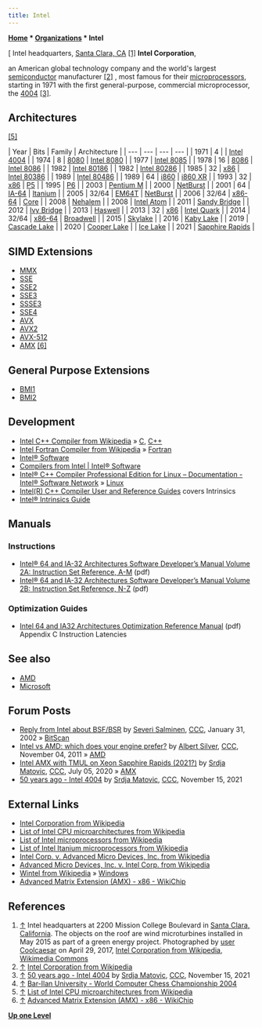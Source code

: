 ```yaml
---
title: Intel
---
```

**[Home](Home "Home") \* [Organizations](Organizations "Organizations") \* Intel**



[ Intel headquarters, [Santa Clara, CA](https://en.wikipedia.org/wiki/Santa_Clara,_California) <a id="cite-note-1" href="#cite-ref-1">[1]</a>
**Intel Corporation**,  

an American global technology company and the world's largest [semiconductor](https://en.wikipedia.org/wiki/Semiconductor) manufacturer <a id="cite-note-2" href="#cite-ref-2">[2]</a> , most famous for their [microprocessors](https://en.wikipedia.org/wiki/Microprocessor), starting in 1971 with the first general-purpose, commercial microprocessor, the [4004](https://en.wikipedia.org/wiki/Intel_4004) <a id="cite-note-3" href="#cite-ref-3">[3]</a>. 



## Architectures


<a id="cite-note-5" href="#cite-ref-5">[5]</a>





|  Year
 |  Bits
 |  Family
 |  Architecture
 |
| --- | --- | --- | --- |
|  1971
 |  4
 |  | [Intel 4004](https://en.wikipedia.org/wiki/Intel_4004) |
|  1974
 |  8
 | [8080](8080 "8080") | [Intel 8080](https://en.wikipedia.org/wiki/Intel_8080) |
|  1977
 | [Intel 8085](https://en.wikipedia.org/wiki/Intel_8085) |
|  1978
 |  16
 | [8086](8086 "8086") | [Intel 8086](https://en.wikipedia.org/wiki/Intel_8086) |
|  1982
 | [Intel 80186](https://en.wikipedia.org/wiki/Intel_80186) |
|  1982
 | [Intel 80286](https://en.wikipedia.org/wiki/Intel_80286) |
|  1985
 |  32
 | [x86](X86 "X86") | [Intel 80386](https://en.wikipedia.org/wiki/Intel_80386) |
|  1989
 | [Intel 80486](https://en.wikipedia.org/wiki/Intel_80486) |
|  1989
 |  64
 | [i860](I860 "I860") | [i860 XR](https://en.wikipedia.org/wiki/Intel_i860) |
|  1993
 |  32
 | [x86](X86 "X86") | [P5](https://en.wikipedia.org/wiki/P5_%28microarchitecture%29)  |
|  1995
 | [P6](https://en.wikipedia.org/wiki/P6_%28microarchitecture%29)  |
|  2003
 | [Pentium M](https://en.wikipedia.org/wiki/Pentium_M) |
|  2000
 | [NetBurst](https://en.wikipedia.org/wiki/NetBurst_%28microarchitecture%29)  |
|  2001
 |  64
 | [IA-64](https://en.wikipedia.org/wiki/Itanium#Architecture) | [Itanium](Itanium "Itanium") |
|  2005
 |  32/64
 | [EM64T](https://en.wikipedia.org/wiki/Intel_64#Intel_64) | [NetBurst](https://en.wikipedia.org/wiki/NetBurst_%28microarchitecture%29)  |
|  2006
 |  32/64
 | [x86-64](X86-64 "X86-64") | [Core](https://en.wikipedia.org/wiki/Core_%28microarchitecture%29)  |
|  2008
 | [Nehalem](https://en.wikipedia.org/wiki/Nehalem_%28microarchitecture%29)  |
|  2008
 | [Intel Atom](https://en.wikipedia.org/wiki/Intel_Atom) |
|  2011
 | [Sandy Bridge](https://en.wikipedia.org/wiki/Sandy_Bridge) |
|  2012
 | [Ivy Bridge](https://en.wikipedia.org/wiki/Ivy_Bridge_%28microarchitecture%29) |
|  2013
 | [Haswell](https://en.wikipedia.org/wiki/Haswell_%28microarchitecture%29) |
|  2013
 |  32
 | [x86](X86 "X86") | [Intel Quark](https://en.wikipedia.org/wiki/Intel_Quark) |
|  2014
 |  32/64
 | [x86-64](X86-64 "X86-64") | [Broadwell](https://en.wikipedia.org/wiki/Broadwell_%28microarchitecture%29) |
|  2015
 | [Skylake](https://en.wikipedia.org/wiki/Skylake_%28microarchitecture%29) |
|  2016
 | [Kaby Lake](https://en.wikipedia.org/wiki/Kaby_Lake) |
|  2019
 | [Cascade Lake](https://en.wikipedia.org/wiki/Cascade_Lake_(microarchitecture)) |
|  2020
 | [Cooper Lake](https://en.wikipedia.org/wiki/Cooper_Lake_(microarchitecture)) |
| [Ice Lake](https://en.wikipedia.org/wiki/Ice_Lake_(microprocessor)) |
|  2021
 | [Sapphire Rapids](https://en.wikipedia.org/wiki/Sapphire_Rapids) |


## SIMD Extensions


* [MMX](MMX "MMX")
* [SSE](SSE "SSE")
* [SSE2](SSE2 "SSE2")
* [SSE3](SSE3 "SSE3")
* [SSSE3](SSSE3 "SSSE3")
* [SSE4](SSE4 "SSE4")
* [AVX](AVX "AVX")
* [AVX2](AVX2 "AVX2")
* [AVX-512](AVX-512 "AVX-512")
* [AMX](index.php?title=AMX&action=edit&redlink=1 "AMX (page does not exist)") <a id="cite-note-6" href="#cite-ref-6">[6]</a>


## General Purpose Extensions


* [BMI1](BMI1 "BMI1")
* [BMI2](BMI2 "BMI2")


## Development


* [Intel C++ Compiler from Wikipedia](https://en.wikipedia.org/wiki/Intel_C%2B%2B_Compiler) » [C](C "C"), [C++](Cpp "Cpp")
* [Intel Fortran Compiler from Wikipedia](https://en.wikipedia.org/wiki/Intel_Fortran_Compiler) » [Fortran](Fortran "Fortran")
* [Intel® Software](https://software.intel.com/en-us)
* [Compilers from Intel | Intel® Software](https://software.intel.com/en-us/compilers)
* [Intel® C++ Compiler Professional Edition for Linux – Documentation - Intel® Software Network](https://software.intel.com/en-us/articles/intel-c-compiler-professional-edition-for-linux-documentation/) » [Linux](Linux "Linux")
* [Intel(R) C++ Compiler User and Reference Guides](https://software.intel.com/en-us/mpi-library/documentation/get-started) covers Intrinsics
* [Intel® Intrinsics Guide](https://software.intel.com/sites/landingpage/IntrinsicsGuide/)


## Manuals


### Instructions


* [Intel® 64 and IA-32 Architectures Software Developer’s Manual Volume 2A: Instruction Set Reference, A-M](https://www.intel.com/content/www/us/en/architecture-and-technology/64-ia-32-architectures-software-developer-vol-2a-manual.html) (pdf)
* [Intel® 64 and IA-32 Architectures Software Developer’s Manual Volume 2B: Instruction Set Reference, N-Z](https://www.intel.com/content/www/us/en/architecture-and-technology/64-ia-32-architectures-software-developer-vol-2b-manual.html) (pdf)


### Optimization Guides


* [Intel 64 and IA32 Architectures Optimization Reference Manual](https://software.intel.com/en-us/download/intel-64-and-ia-32-architectures-optimization-reference-manual) (pdf) Appendix C Instruction Latencies


## See also


* [AMD](AMD "AMD")
* [Microsoft](Microsoft "Microsoft")


## Forum Posts


* [Reply from Intel about BSF/BSR](https://www.stmintz.com/ccc/index.php?id=211203) by [Severi Salminen](Severi_Salminen "Severi Salminen"), [CCC](CCC "CCC"), January 31, 2002 » [BitScan](BitScan "BitScan")
* [Intel vs AMD: which does your engine prefer?](http://www.talkchess.com/forum/viewtopic.php?t=40996) by [Albert Silver](Albert_Silver "Albert Silver"), [CCC](CCC "CCC"), November 04, 2011 » [AMD](AMD "AMD")
* [Intel AMX with TMUL on Xeon Sapphire Rapids (2021?)](http://www.talkchess.com/forum3/viewtopic.php?f=7&t=74377) by [Srdja Matovic](Srdja_Matovic "Srdja Matovic"), [CCC](CCC "CCC"), July 05, 2020 » [AMX](index.php?title=AMX&action=edit&redlink=1 "AMX (page does not exist)")
* [50 years ago - Intel 4004](https://www.talkchess.com/forum3/viewtopic.php?f=2&t=78667) by [Srdja Matovic](Srdja_Matovic "Srdja Matovic"), [CCC](CCC "CCC"), November 15, 2021


## External Links


* [Intel Corporation from Wikipedia](https://en.wikipedia.org/wiki/Intel_Corporation)
* [List of Intel CPU microarchitectures from Wikipedia](https://en.wikipedia.org/wiki/List_of_Intel_CPU_microarchitectures)
* [List of Intel microprocessors from Wikipedia](https://en.wikipedia.org/wiki/List_of_Intel_microprocessors)
* [List of Intel Itanium microprocessors from Wikipedia](https://en.wikipedia.org/wiki/List_of_Intel_Itanium_microprocessors)
* [Intel Corp. v. Advanced Micro Devices, Inc. from Wikipedia](https://en.wikipedia.org/wiki/Intel_Corp._v._Advanced_Micro_Devices,_Inc.)
* [Advanced Micro Devices, Inc. v. Intel Corp. from Wikipedia](https://en.wikipedia.org/wiki/Advanced_Micro_Devices,_Inc._v._Intel_Corp.)
* [Wintel from Wikipedia](https://en.wikipedia.org/wiki/Wintel) » [Windows](Windows "Windows")
* [Advanced Matrix Extension (AMX) - x86 - WikiChip](https://en.wikichip.org/wiki/x86/amx)


## References


1. <a id="cite-ref-1" href="#cite-note-1">↑</a> Intel headquarters at 2200 Mission College Boulevard in [Santa Clara, California](https://en.wikipedia.org/wiki/Santa_Clara,_California). The objects on the roof are wind microturbines installed in May 2015 as part of a green energy project. Photographed by [user Coolcaesar](https://commons.wikimedia.org/wiki/User:Coolcaesar) on April 29, 2017, [Intel Corporation from Wikipedia](https://en.wikipedia.org/wiki/Intel_Corporation), [Wikimedia Commons](https://en.wikipedia.org/wiki/Wikimedia_Commons)
2. <a id="cite-ref-2" href="#cite-note-2">↑</a> [Intel Corporation from Wikipedia](https://en.wikipedia.org/wiki/Intel_Corporation)
3. <a id="cite-ref-3" href="#cite-note-3">↑</a> [50 years ago - Intel 4004](https://www.talkchess.com/forum3/viewtopic.php?f=2&t=78667) by [Srdja Matovic](Srdja_Matovic "Srdja Matovic"), [CCC](CCC "CCC"), November 15, 2021
4. <a id="cite-ref-4" href="#cite-note-4">↑</a> [Bar-Ilan University - World Computer Chess Championship 2004](http://www.cs.biu.ac.il/games/)
5. <a id="cite-ref-5" href="#cite-note-5">↑</a> [List of Intel CPU microarchitectures from Wikipedia](https://en.wikipedia.org/wiki/List_of_Intel_CPU_microarchitectures)
6. <a id="cite-ref-6" href="#cite-note-6">↑</a> [Advanced Matrix Extension (AMX) - x86 - WikiChip](https://en.wikichip.org/wiki/x86/amx)

**[Up one Level](Organizations "Organizations")**







 
